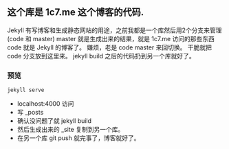 ## 这个库是 1c7.me 这个博客的代码.
Jekyll 有写博客和生成静态网站的用途，之前我都是一个库然后用2个分支来管理(code 和 master)
master 就是生成出来的结果，就是 1c7.me 访问的那些东西
code 就是 Jekyll 的博客了。
嫌烦，老是 code master 来回切换。
干脆就把 code 分支放到这里来。
jekyll build 之后的代码扔到另一个库就好了。

### 预览
```
jekyll serve
```
* localhost:4000 访问
* 写 _posts 
* 确认没问题了就 jekyll build 
* 然后生成出来的 _site 复制到另一个库。
* 在另一个库 git push 就完事了，博客就好了。

